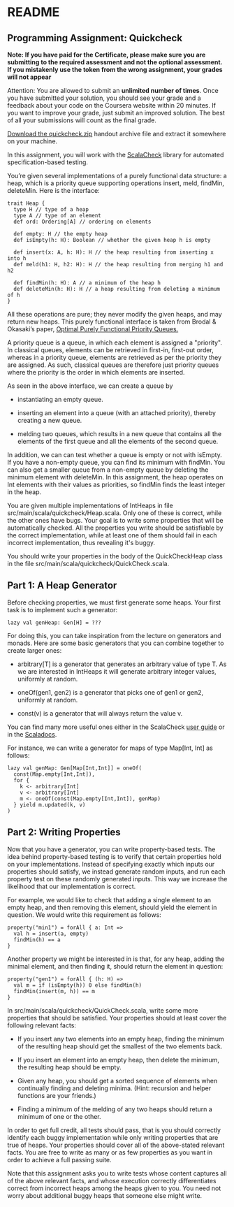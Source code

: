 # README

## Programming Assignment: Quickcheck

**Note: If you have paid for the Certificate, please make sure you are submitting to the required assessment and not the optional assessment. If you mistakenly use the token from the wrong assignment, your grades will not appear**

Attention: You are allowed to submit an **unlimited number of times**. Once you have submitted your solution, you should see your grade and a feedback about your code on the Coursera website within 20 minutes. If you want to improve your grade, just submit an improved solution. The best of all your submissions will count as the final grade.

[Download the quickcheck.zip](http://alaska.epfl.ch/~dockermoocs/progfun2/quickcheck.zip) handout archive file and extract it somewhere on your machine.

In this assignment, you will work with the [ScalaCheck](https://github.com/rickynils/scalacheck/blob/master/doc/UserGuide.md) library for automated specification-based testing.

You’re given several implementations of a purely functional data structure: a heap, which is a priority queue supporting operations insert, meld, findMin, deleteMin. Here is the interface:

```
trait Heap {
  type H // type of a heap
  type A // type of an element
  def ord: Ordering[A] // ordering on elements

  def empty: H // the empty heap
  def isEmpty(h: H): Boolean // whether the given heap h is empty

  def insert(x: A, h: H): H // the heap resulting from inserting x into h
  def meld(h1: H, h2: H): H // the heap resulting from merging h1 and h2

  def findMin(h: H): A // a minimum of the heap h
  def deleteMin(h: H): H // a heap resulting from deleting a minimum of h
}
```

All these operations are pure; they never modify the given heaps, and may return new heaps. This purely functional interface is taken from Brodal & Okasaki’s paper, [Optimal Purely Functional Priority Queues.](http://www.brics.dk/RS/96/37/BRICS-RS-96-37.pdf)

A priority queue is a queue, in which each element is assigned a "priority". In classical queues, elements can be retrieved in first-in, first-out order, whereas in a priority queue, elements are retrieved as per the priority they are assigned. As such, classical queues are therefore just priority queues where the priority is the order in which elements are inserted.

As seen in the above interface, we can create a queue by

- instantiating an empty queue.

- inserting an element into a queue (with an attached priority), thereby creating a new queue.

- melding two queues, which results in a new queue that contains all the elements of the first queue and all the elements of the second queue.

In addition, we can can test whether a queue is empty or not with isEmpty. If you have a non-empty queue, you can find its minimum with findMin. You can also get a smaller queue from a non-empty queue by deleting the minimum element with deleteMin. In this assignment, the heap operates on Int elements with their values as priorities, so findMin finds the least integer in the heap.

You are given multiple implementations of IntHeaps in file src/main/scala/quickcheck/Heap.scala. Only one of these is correct, while the other ones have bugs. Your goal is to write some properties that will be automatically checked. All the properties you write should be satisfiable by the correct implementation, while at least one of them should fail in each incorrect implementation, thus revealing it's buggy.

You should write your properties in the body of the QuickCheckHeap class in the file src/main/scala/quickcheck/QuickCheck.scala.

## Part 1: A Heap Generator

Before checking properties, we must first generate some heaps. Your first task is to implement such a generator:

```
lazy val genHeap: Gen[H] = ???
```

For doing this, you can take inspiration from the lecture on generators and monads. Here are some basic generators that you can combine together to create larger ones:

- arbitrary[T] is a generator that generates an arbitrary value of type T. As we are interested in IntHeaps it will generate arbitrary integer values, uniformly at random.

- oneOf(gen1, gen2) is a generator that picks one of gen1 or gen2, uniformly at random.

- const(v) is a generator that will always return the value v.

You can find many more useful ones either in the ScalaCheck [user guide](https://github.com/rickynils/scalacheck/blob/master/doc/UserGuide.md) or in the [Scaladocs](https://www.scalacheck.org/files/scalacheck_2.11-1.13.4-api/index.html#org.scalacheck.Gen).

For instance, we can write a generator for maps of type Map[Int, Int] as follows:

```
lazy val genMap: Gen[Map[Int,Int]] = oneOf(
  const(Map.empty[Int,Int]),
  for {
    k <- arbitrary[Int]
    v <- arbitrary[Int]
    m <- oneOf(const(Map.empty[Int,Int]), genMap)
  } yield m.updated(k, v)
)
```

## Part 2: Writing Properties

Now that you have a generator, you can write property-based tests. The idea behind property-based testing is to verify that certain properties hold on your implementations. Instead of specifying exactly which inputs our properties should satisfy, we instead generate random inputs, and run each property test on these randomly generated inputs. This way we increase the likelihood that our implementation is correct.

For example, we would like to check that adding a single element to an empty heap, and then removing this element, should yield the element in question. We would write this requirement as follows:

```
property("min1") = forAll { a: Int =>
  val h = insert(a, empty)
  findMin(h) == a
}
```

Another property we might be interested in is that, for any heap, adding the minimal element, and then finding it, should return the element in question:

```
property("gen1") = forAll { (h: H) =>
  val m = if (isEmpty(h)) 0 else findMin(h)
  findMin(insert(m, h)) == m
}
```

In src/main/scala/quickcheck/QuickCheck.scala, write some more properties that should be satisfied. Your properties should at least cover the following relevant facts:

- If you insert any two elements into an empty heap, finding the minimum of the resulting heap should get the smallest of the two elements back.

- If you insert an element into an empty heap, then delete the minimum, the resulting heap should be empty.

- Given any heap, you should get a sorted sequence of elements when continually finding and deleting minima. (Hint: recursion and helper functions are your friends.)

- Finding a minimum of the melding of any two heaps should return a minimum of one or the other.

In order to get full credit, all tests should pass, that is you should correctly identify each buggy implementation while only writing properties that are true of heaps. Your properties should cover all of the above-stated relevant facts. You are free to write as many or as few properties as you want in order to achieve a full passing suite.

Note that this assignment asks you to write tests whose content captures all of the above relevant facts, and whose execution correctly differentiates correct from incorrect heaps among the heaps given to you. You need not worry about additional buggy heaps that someone else might write.

